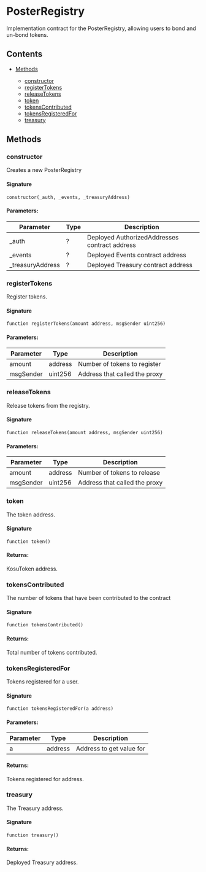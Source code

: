 # PosterRegistry


Implementation contract for the PosterRegistry, allowing users to bond and un-bond tokens.

## Contents


 - [Methods](undefined)
    
     - [constructor](#constructor)
     - [registerTokens](#registerTokens)
     - [releaseTokens](#releaseTokens)
     - [token](#token)
     - [tokensContributed](#tokensContributed)
     - [tokensRegisteredFor](#tokensRegisteredFor)
     - [treasury](#treasury)
    

## Methods

### constructor


Creates a new PosterRegistry

#### Signature

```solidity
constructor(_auth, _events, _treasuryAddress)
```

#### Parameters:

Parameter | Type | Description
--- | --- | ---
_auth | ? | Deployed AuthorizedAddresses contract address
_events | ? | Deployed Events contract address
_treasuryAddress | ? | Deployed Treasury contract address

### registerTokens


Register tokens.

#### Signature

```solidity
function registerTokens(amount address, msgSender uint256)
```

#### Parameters:

Parameter | Type | Description
--- | --- | ---
amount | address | Number of tokens to register
msgSender | uint256 | Address that called the proxy

### releaseTokens


Release tokens from the registry.

#### Signature

```solidity
function releaseTokens(amount address, msgSender uint256)
```

#### Parameters:

Parameter | Type | Description
--- | --- | ---
amount | address | Number of tokens to release
msgSender | uint256 | Address that called the proxy

### token


The token address.

#### Signature

```solidity
function token()
```

#### Returns:


KosuToken address.

### tokensContributed


The number of tokens that have been contributed to the contract

#### Signature

```solidity
function tokensContributed()
```

#### Returns:


Total number of tokens contributed.

### tokensRegisteredFor


Tokens registered for a user.

#### Signature

```solidity
function tokensRegisteredFor(a address)
```

#### Parameters:

Parameter | Type | Description
--- | --- | ---
a | address | Address to get value for

#### Returns:


Tokens registered for address.

### treasury


The Treasury address.

#### Signature

```solidity
function treasury()
```

#### Returns:


Deployed Treasury address.
